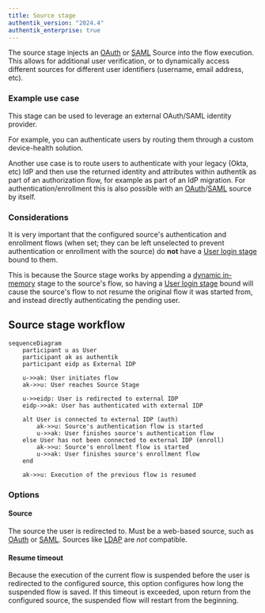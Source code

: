 ```yaml
---
title: Source stage
authentik_version: "2024.4"
authentik_enterprise: true
---
```


The source stage injects an [OAuth](../../../../users-sources/sources/protocols/oauth/index.mdx) or [SAML](../../../../users-sources/sources/protocols/saml/index.md) Source into the flow execution. This allows for additional user verification, or to dynamically access different sources for different user identifiers (username, email address, etc).

### Example use case

This stage can be used to leverage an external OAuth/SAML identity provider.

For example, you can authenticate users by routing them through a custom device-health solution.

Another use case is to route users to authenticate with your legacy (Okta, etc) IdP and then use the returned identity and attributes within authentik as part of an authorization flow, for example as part of an IdP migration. For authentication/enrollment this is also possible with an [OAuth](../../../../users-sources/sources/protocols/oauth/index.mdx)/[SAML](../../../../users-sources/sources/protocols/saml/index.md) source by itself.

### Considerations

It is very important that the configured source's authentication and enrollment flows (when set; they can be left unselected to prevent authentication or enrollment with the source) do **not** have a [User login stage](../user_login/index.md) bound to them.

This is because the Source stage works by appending a [dynamic in-memory](../../../../core/terminology.md#dynamic-in-memory-stage) stage to the source's flow, so having a [User login stage](../user_login/index.md) bound will cause the source's flow to not resume the original flow it was started from, and instead directly authenticating the pending user.

## Source stage workflow

```mermaid
sequenceDiagram
    participant u as User
    participant ak as authentik
    participant eidp as External IDP

    u->>ak: User initiates flow
    ak->>u: User reaches Source Stage

    u->>eidp: User is redirected to external IDP
    eidp->>ak: User has authenticated with external IDP

    alt User is connected to external IDP (auth)
        ak->>u: Source's authentication flow is started
        u->>ak: User finishes source's authentication flow
    else User has not been connected to external IDP (enroll)
        ak->>u: Source's enrollment flow is started
        u->>ak: User finishes source's enrollment flow
    end

    ak->>u: Execution of the previous flow is resumed
```

### Options

#### Source

The source the user is redirected to. Must be a web-based source, such as [OAuth](../../../../users-sources/sources/protocols/oauth/index.mdx) or [SAML](../../../../users-sources/sources/protocols/saml/index.md). Sources like [LDAP](../../../../users-sources/sources/protocols/ldap/index.md) are _not_ compatible.

#### Resume timeout

Because the execution of the current flow is suspended before the user is redirected to the configured source, this option configures how long the suspended flow is saved. If this timeout is exceeded, upon return from the configured source, the suspended flow will restart from the beginning.
